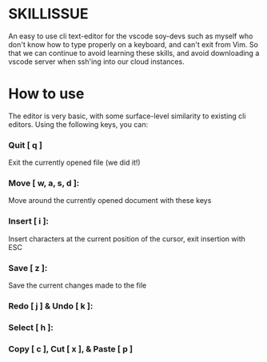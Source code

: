 # SKILLISSUE

An easy to use cli text-editor for the vscode soy-devs such as myself who don't know how to type properly on a keyboard, and can't exit from Vim.
So that we can continue to avoid learning these skills, and avoid downloading a vscode server when ssh'ing into our cloud instances. 

# How to use    

The editor is very basic, with some surface-level similarity to existing cli editors. Using the following keys, you can:

### Quit [ q ]
Exit the currently opened file (we did it!)

### Move [ w, a, s, d ]:
Move around the currently opened document with these keys

### Insert [ i ]:
Insert characters at the current position of the cursor, exit insertion with ESC 

### Save [ z ]:
Save the current changes made to the file

### Redo [ j ] & Undo [ k ]:

### Select [ h ]:

### Copy [ c ], Cut [ x ], & Paste [ p ]
